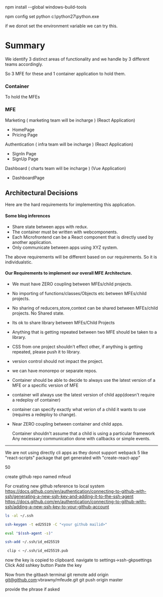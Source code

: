 npm install --global windows-build-tools

npm config set python c:\python27\python.exe

if we donot set the environment variable we can try this.

# Summary

We identify 3 distinct areas of functionality and we handle by 3 different teams accordingly.

So 3 MFE for these and 1 container application to hold them.

### Container

To hold the MFEs

### MFE

Marketing ( marketing team will be incharge ) (React Application)

- HomePage
- Pricing Page

Authentication ( infra team will be incharge ) (React Application)

- SignIn Page
- SignUp Page

Dashboard ( charts team will be incharge ) (Vue Application)

- DashboardPage

## Architectural Decisions

Here are the hard requirements for implementing this application.

#### Some blog inferences

- Share state between apps with redux.
- The container must be written with webcomponents.
- Each Microfrontend can be a React component that is directly used by another application.
- Only communicate between apps using XYZ system.

The above requirements will be different based on our requirements. So it is individualstic.

#### Our Requirements to implement our overall MFE Architecture.

- We must have ZERO coupling between MFEs/child projects.
- No importing of functions/classes/Objects etc between MFEs/child projects.
- No sharing of reducers,store,context can be shared between MFEs/child projects. No Shared state.
- Its ok to share library between MFEs/Child Projects
- Anything that is getting repeated between two MFE should be taken to a library.
- CSS from one project shouldn't effect other, if anything is getting repeated, please push it to library.
- version control should not impact the project.
- we can have monorepo or separate repos.
- Container should be able to decide to always use the latest version of a MFE or a specific version of MFE
- container will always use the latest version of child app(doesn't require a redeploy of container)
- container can specify exactly what verion of a child it wants to use (requires a redeploy to change).

- Near ZERO coupling between container and child apps.

  Container shouldn't assume that a child is using a particular framework
  Any necessary communication done with callbacks or simple events.

---

We are not using directly cli apps as they donot support webpack 5 like "react-scripts" package that get generated with "create-react-app"

50

create github repo named mfeud

For creating new github reference to local system
https://docs.github.com/en/authentication/connecting-to-github-with-ssh/generating-a-new-ssh-key-and-adding-it-to-the-ssh-agent
https://docs.github.com/en/authentication/connecting-to-github-with-ssh/adding-a-new-ssh-key-to-your-github-account

```sh
ls -al ~/.ssh

ssh-keygen -t ed25519 -C "<your github mailid>"

eval "$(ssh-agent -s)"

ssh-add ~/.ssh/id_ed25519

 clip < ~/.ssh/id_ed25519.pub
```

now the key is copied to clipboard.
navigate to settings->ssh-gkpsettings
Click Add sshkey button
Paste the key

Now from the gitbash terminal
git remote add origin git@github.com:vbrawny/mfeude.git
git push origin master

provide the phrase if asked
